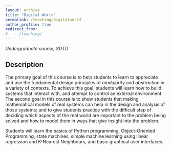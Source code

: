 ```yaml
---
layout: archive
title: "Digital World"
permalink: /teaching/digitalworld
author_profile: true
redirect_from: 
#   - /teaching/
---
```


*Undergraduate course, SUTD*

## Description
The primary goal of this course is to help students to learn to appreciate and use the fundamental design principles of *modularity* and *abstraction* in a variety of contexts. To achieve this goal, students will learn how to build systems that interact with, and attempt to control an external environment. The second goal in this course is to show students that making mathematical models of real systems can help in the design and analysis of those systems; and to give students practice with the difficult step of deciding which aspects of the real world are important to the problem being solved and how to model them in ways that give insight into the problem.

Students will learn the basics of Python programming, Object-Oriented Programming, state machines, simple machine learning using linear regression and K-Nearest Neighbours, and basic graphical user interfaces.